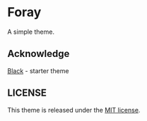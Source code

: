 # Foray

A simple theme.

## Acknowledge

[Black](https://github.com/vimux/blank) - starter theme

## LICENSE

This theme is released under the [MIT license](LICENSE).
